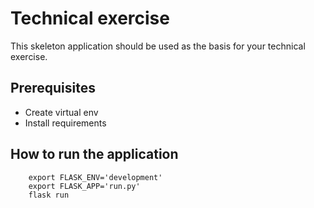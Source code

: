# Technical exercise

This skeleton application should be used as the basis for your technical exercise.

## Prerequisites

 - Create virtual env
 - Install requirements

## How to run the application
 
```
    export FLASK_ENV='development'
    export FLASK_APP='run.py'
    flask run
```
